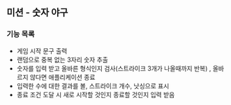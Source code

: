 ## 미션 - 숫자 야구


### 기능 목록

- 게임 시작 문구 출력
- 랜덤으로 중복 없는 3자리 숫자 추출
- 숫자를 입력 받고 올바른 형식인지 검사(스트라이크 3개가 나올때까지 반복) , 올바르지 않다면 애플리케이션 종료
- 입력한 수에 대한 결과를 볼, 스트라이크 개수, 낫싱으로 표시
- 종료 조건 도달 시 새로 시작할 것인지 종료할 것인지 입력 받음